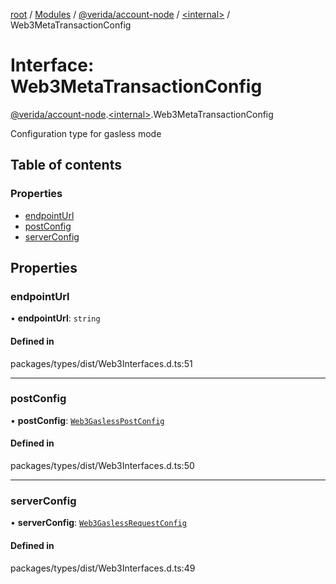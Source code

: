 [root](../README.md) / [Modules](../modules.md) / [@verida/account-node](../modules/verida_account_node.md) / [<internal\>](../modules/verida_account_node._internal_.md) / Web3MetaTransactionConfig

# Interface: Web3MetaTransactionConfig

[@verida/account-node](../modules/verida_account_node.md).[<internal\>](../modules/verida_account_node._internal_.md).Web3MetaTransactionConfig

Configuration type for gasless mode

## Table of contents

### Properties

- [endpointUrl](verida_account_node._internal_.Web3MetaTransactionConfig.md#endpointurl)
- [postConfig](verida_account_node._internal_.Web3MetaTransactionConfig.md#postconfig)
- [serverConfig](verida_account_node._internal_.Web3MetaTransactionConfig.md#serverconfig)

## Properties

### endpointUrl

• **endpointUrl**: `string`

#### Defined in

packages/types/dist/Web3Interfaces.d.ts:51

___

### postConfig

• **postConfig**: [`Web3GaslessPostConfig`](verida_account_node._internal_.Web3GaslessPostConfig.md)

#### Defined in

packages/types/dist/Web3Interfaces.d.ts:50

___

### serverConfig

• **serverConfig**: [`Web3GaslessRequestConfig`](verida_account_node._internal_.Web3GaslessRequestConfig.md)

#### Defined in

packages/types/dist/Web3Interfaces.d.ts:49
